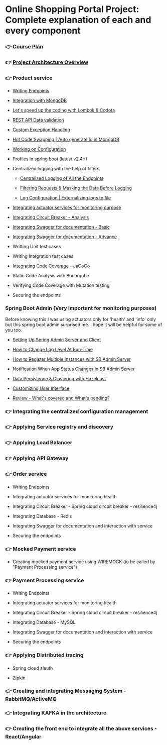 # Online Shopping Portal Project: Complete explanation of each and every component

### 👉 [Course Plan](https://youtu.be/Uw8Qicia3H0)

### 👉 [Project Architecture Overview](https://youtu.be/nG_zzfubezA)

### 👉 Product service

* [Writing Endpoints](https://youtu.be/BcwWyQlZNB8)

* [Integration with MongoDB](https://youtu.be/o9GjYJHlUx4)

* [Let's speed up the coding with Lombok & Codota](https://youtu.be/ZVJ7dLBu3GM)

* [REST API Data validation](https://youtu.be/_RiyhX3wyvc)

* [Custom Exception Handling](https://youtu.be/qg8Zc8aJJso)

* [Hot Code Swapping | Auto generate Id in MongoDB](https://youtu.be/OtOW0rrq5cg)

* [Working on Configuration](https://youtu.be/E8AHrK-5ZSw)

* [Profiles in spring boot (latest v2.4+)](https://youtu.be/mnIzMZ9YSfE)

* Centralized logging with the help of filters

     - [Centralized Logging of All the Endpoints](https://youtu.be/430hP6HesDA)

     - [Filtering Requests & Masking the Data Before Logging](https://youtu.be/g30FRzuTHaY)

     - [Log Configuration | Externalizing logs to file](https://youtu.be/PZ3WLTAWZlI)


* [Integrating actuator services for monitoring purpose](https://youtu.be/z91y2_56toY)

* [Integrating Circuit Breaker - Analysis](https://youtu.be/_pEkMese8Jc)

* [Integrating Swagger for documentation - Basic](https://youtu.be/joSaFbvwKzI)

* [Integrating Swagger for documentation - Advance](https://youtu.be/BBCvIvV3IzY)

* Writting Unit test cases

* Writing Integration test cases

* Integrating Code Coverage - JaCoCo

* Static Code Analysis with Sonarqube

* Verifying Code Coverage with Mutation testing

* Securing the endpoints 

### Spring Boot Admin (Very Important for monitoring purposes)

Before knowing this I was using actuators only for 'health' and 'info' only but this spring boot admin surprised me. I hope it will be helpful for some of you too.

  * [Setting Up Spring Admin Server and Client](https://youtu.be/ERzE_5OT9C4)
   
  * [How to Change Log Level At Run-Time](https://youtu.be/1MGFmvnvozQ)
   
  * [How to Register Multiple Instances with SB Admin Server](https://youtu.be/jGfws1CKVYQ)
   
  * [Notification When App Status Changes in SB Admin Server](https://youtu.be/LWKiuzHkqzI)
  
  * [Data Persistence & Clustering with Hazelcast](https://youtu.be/fIj7BSpfLqU)
  
  * [Customizing User Interface](https://youtu.be/JoCGWqYzt4U)
  
  * [Review - What's covered and What's pending?](https://youtu.be/POyzAXpPpA4)


### 👉 Integrating the centralized configuration management

### 👉 Applying Service registry and discovery

### 👉 Applying Load Balancer

### 👉 Applying API Gateway

### 👉 Order service

* Writing Endpoints

* Integrating actuator services for monitoring health

* Integrating Circuit Breaker - Spring cloud circuit breaker - resilience4j

* Integrating Database - Redis

* Integrating Swagger for documentation and interaction with service

* Securing the endpoints 

### 👉 Mocked Payment service

* Creating mocked payment service using WIREMOCK (to be called by "Payment Processing service")

### 👉 Payment Processing service

* Writing Endpoints

* Integrating actuator services for monitoring health

* Integrating Circuit Breaker - Spring cloud circuit breaker - resilience4j

* Integrating Database - MySQL

* Integrating Swagger for documentation and interaction with service

* Securing the endpoints 

### 👉 Applying Distributed tracing

* Spring cloud sleuth

* Zipkin

### 👉 Creating and integrating Messaging System - RabbitMQ/ActiveMQ

### 👉 Integrating KAFKA in the architecture

### 👉 Creating the front end to integrate all the above services - React/Angular




